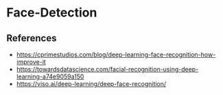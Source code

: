 # Face-Detection

## References
* https://cprimestudios.com/blog/deep-learning-face-recognition-how-improve-it
* https://towardsdatascience.com/facial-recognition-using-deep-learning-a74e9059a150
* https://viso.ai/deep-learning/deep-face-recognition/
